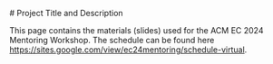 ﻿\# Project Title and Description

This page contains the materials (slides) used for the ACM EC 2024 Mentoring Workshop. The schedule can be found here https://sites.google.com/view/ec24mentoring/schedule-virtual.





